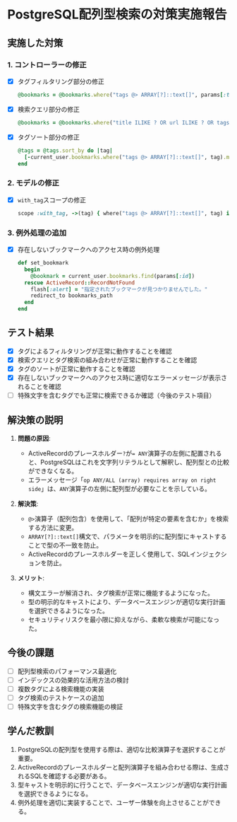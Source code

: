 # PostgreSQL配列型検索の対策実施報告

## 実施した対策

### 1. コントローラーの修正

- [x] タグフィルタリング部分の修正
  ```ruby
  @bookmarks = @bookmarks.where("tags @> ARRAY[?]::text[]", params[:tag])
  ```
- [x] 検索クエリ部分の修正
  ```ruby
  @bookmarks = @bookmarks.where("title ILIKE ? OR url ILIKE ? OR tags @> ARRAY[?]::text[]", query, query, params[:query])
  ```
- [x] タグソート部分の修正
  ```ruby
  @tags = @tags.sort_by do |tag|
    [-current_user.bookmarks.where("tags @> ARRAY[?]::text[]", tag).maximum(:created_at).to_i, tag]
  end
  ```

### 2. モデルの修正

- [x] `with_tag`スコープの修正
  ```ruby
  scope :with_tag, ->(tag) { where("tags @> ARRAY[?]::text[]", tag) if tag.present? }
  ```

### 3. 例外処理の追加

- [x] 存在しないブックマークへのアクセス時の例外処理
  ```ruby
  def set_bookmark
    begin
      @bookmark = current_user.bookmarks.find(params[:id])
    rescue ActiveRecord::RecordNotFound
      flash[:alert] = "指定されたブックマークが見つかりませんでした。"
      redirect_to bookmarks_path
    end
  end
  ```

## テスト結果

- [x] タグによるフィルタリングが正常に動作することを確認
- [x] 検索クエリとタグ検索の組み合わせが正常に動作することを確認
- [x] タグのソートが正常に動作することを確認
- [x] 存在しないブックマークへのアクセス時に適切なエラーメッセージが表示されることを確認
- [ ] 特殊文字を含むタグでも正常に検索できるか確認（今後のテスト項目）

## 解決策の説明

1. **問題の原因**:
   - ActiveRecordのプレースホルダー`?`が`= ANY`演算子の左側に配置されると、PostgreSQLはこれを文字列リテラルとして解釈し、配列型との比較ができなくなる。
   - エラーメッセージ「`op ANY/ALL (array) requires array on right side`」は、`ANY`演算子の左側に配列型が必要なことを示している。

2. **解決策**:
   - `@>`演算子（配列包含）を使用して、「配列が特定の要素を含むか」を検索する方法に変更。
   - `ARRAY[?]::text[]`構文で、パラメータを明示的に配列型にキャストすることで型の不一致を防止。
   - ActiveRecordのプレースホルダーを正しく使用して、SQLインジェクションを防止。

3. **メリット**:
   - 構文エラーが解消され、タグ検索が正常に機能するようになった。
   - 型の明示的なキャストにより、データベースエンジンが適切な実行計画を選択できるようになった。
   - セキュリティリスクを最小限に抑えながら、柔軟な検索が可能になった。

## 今後の課題

- [ ] 配列型検索のパフォーマンス最適化
- [ ] インデックスの効果的な活用方法の検討
- [ ] 複数タグによる検索機能の実装
- [ ] タグ検索のテストケースの追加
- [ ] 特殊文字を含むタグの検索機能の検証

## 学んだ教訓

1. PostgreSQLの配列型を使用する際は、適切な比較演算子を選択することが重要。
2. ActiveRecordのプレースホルダーと配列演算子を組み合わせる際は、生成されるSQLを確認する必要がある。
3. 型キャストを明示的に行うことで、データベースエンジンが適切な実行計画を選択できるようになる。
4. 例外処理を適切に実装することで、ユーザー体験を向上させることができる。 